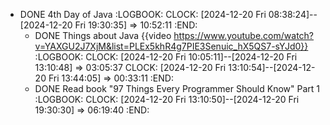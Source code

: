- DONE 4th Day of Java
  :LOGBOOK:
  CLOCK: [2024-12-20 Fri 08:38:24]--[2024-12-20 Fri 19:30:35] =>  10:52:11
  :END:
	- DONE Things about Java {{video https://www.youtube.com/watch?v=YAXGU2J7XjM&list=PLEx5khR4g7PIE3Senuic_hX5QS7-sYJd0}}
	  :LOGBOOK:
	  CLOCK: [2024-12-20 Fri 10:05:11]--[2024-12-20 Fri 13:10:48] =>  03:05:37
	  CLOCK: [2024-12-20 Fri 13:10:54]--[2024-12-20 Fri 13:44:05] =>  00:33:11
	  :END:
	- DONE Read book "97 Things Every Programmer Should Know" Part 1
	  :LOGBOOK:
	  CLOCK: [2024-12-20 Fri 13:10:50]--[2024-12-20 Fri 19:30:30] =>  06:19:40
	  :END: